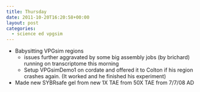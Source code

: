 ```yaml
---
title: Thursday
date: 2011-10-20T16:20:58+00:00
layout: post
categories:
  - science ed vpgsim
---
```

  * Babysitting VPGsim regions
      * issues further aggravated by some big assembly jobs (by brichard) running on transcriptome this morning
      * Setup VPGsimDemo1 on cordate and offered it to Colton if his region crashes again. (It worked and he finished his experiment)
  * Made new SYBRsafe gel from new 1X TAE from 50X TAE from 7/7/08 AD
